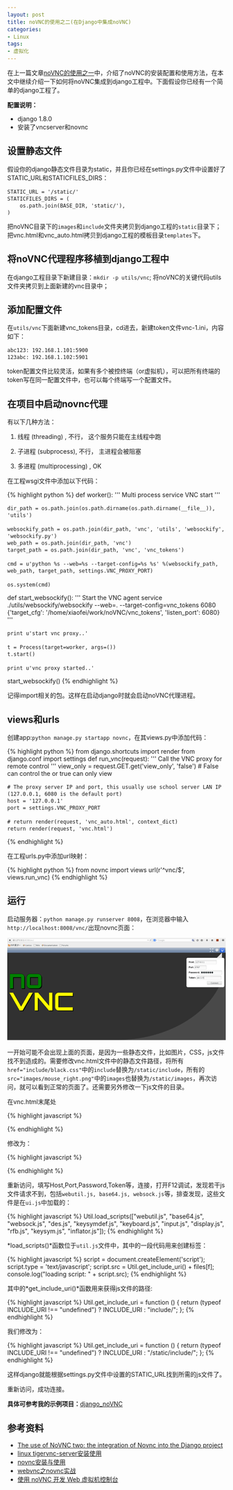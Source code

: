 ```yaml
---
layout: post
title: noVNC的使用之二(在Django中集成noVNC)
categories:
- Linux
tags:
- 虚拟化
---
```


在上一篇文章[noVNC的使用之一](http://vosamo.github.io/2016/07/noVNC%E7%9A%84%E4%BD%BF%E7%94%A8%E4%B9%8B%E4%B8%80/)中，介绍了noVNC的安装配置和使用方法，在本文中继续介绍一下如何将noVNC集成到django工程中。下面假设你已经有一个简单的django工程了。

**配置说明：**

- django 1.8.0
- 安装了vncserver和novnc

## 设置静态文件

假设你的django静态文件目录为static，并且你已经在settings.py文件中设置好了STATIC_URL和STATICFILES_DIRS：

```
STATIC_URL = '/static/'
STATICFILES_DIRS = (
    os.path.join(BASE_DIR, 'static/'),
)
```

把noVNC目录下的`images`和`include`文件夹拷贝到django工程的`static`目录下；把vnc.html和vnc_auto.html拷贝到django工程的模板目录`templates`下。

## 将noVNC代理程序移植到django工程中

在django工程目录下新建目录：`mkdir -p utils/vnc`;
将noVNC的关键代码utils文件夹拷贝到上面新建的vnc目录中；

## 添加配置文件

在`utils/vnc`下面新建vnc_tokens目录，cd进去，新建token文件vnc-1.ini，内容如下：

```
abc123: 192.168.1.101:5900
123abc: 192.168.1.102:5901
```

token配置文件比较灵活，如果有多个被控终端（or虚拟机），可以把所有终端的token写在同一配置文件中，也可以每个终端写一个配置文件。

## 在项目中启动novnc代理

有以下几种方法：

1. 线程 (threading) , 不行， 这个服务只能在主线程中跑 

2. 子进程 (subprocess), 不行， 主进程会被阻塞 

3. 多进程 (multiprocessing) , OK

在工程wsgi文件中添加以下代码：

{% highlight python %}
def worker():
    '''
        Multi process service VNC start
    '''

    dir_path = os.path.join(os.path.dirname(os.path.dirname(__file__)), 'utils')

    websockify_path = os.path.join(dir_path, 'vnc', 'utils', 'websockify', 'websockify.py')
    web_path = os.path.join(dir_path, 'vnc')
    target_path = os.path.join(dir_path, 'vnc', 'vnc_tokens')

    cmd = u'python %s --web=%s --target-config=%s %s' %(websockify_path, web_path, target_path, settings.VNC_PROXY_PORT)

    os.system(cmd)

def start_websockify():
    '''
        Start the VNC agent service
        ./utils/websockify/websockify --web=. --target-config=vnc_tokens 6080
        {'target_cfg': '/home/xiaofei/work/noVNC/vnc_tokens', 'listen_port': 6080}
    '''

    print u'start vnc proxy..'

    t = Process(target=worker, args=())
    t.start()

    print u'vnc proxy started..'

start_websockify()
{% endhighlight %}

记得import相关的包。这样在启动django时就会启动noVNC代理进程。

## views和urls

创建app:`python manage.py startapp novnc`，在其views.py中添加代码：

{% highlight python %}
from django.shortcuts import render
from django.conf import settings
def run_vnc(request):
    '''
        Call the VNC proxy for remote control
    '''
    view_only = request.GET.get('view_only', 'false') # False can control the or true can only view

    # The proxy server IP and port, this usually use school server LAN IP (127.0.0.1, 6080 is the default port)
    host = '127.0.0.1'
    port = settings.VNC_PROXY_PORT

    # return render(request, 'vnc_auto.html', context_dict)
    return render(request, 'vnc.html')
{% endhighlight %}

在工程urls.py中添加url映射：

{% highlight python %}
from novnc import views
url(r'^vnc/$', views.run_vnc)
{% endhighlight %}

## 运行

启动服务器：`python manage.py runserver 8008`，在浏览器中输入`http://localhost:8008/vnc/`出现novnc页面：

![](/img/novnc.png)

一开始可能不会出现上面的页面，是因为一些静态文件，比如图片，CSS，js文件找不到造成的。需要修改vnc.html文件中的静态文件路径，将所有`href="include/black.css"`中的`include`替换为`/static/include`，所有的`src="images/mouse_right.png"`中的`images`也替换为`/static/images`，再次访问，就可以看到正常的页面了。还需要另外修改一下js文件的目录。

在vnc.html末尾处

{% highlight javascript %}
<script src="include/util.js"></script>
<script src="include/ui.js"></script>
{% endhighlight %}

修改为：

{% highlight javascript %}
<script src="/static/include/util.js"></script>
<script src="/static/include/ui.js"></script>
{% endhighlight %}

重新访问，填写Host,Port,Password,Token等，连接，打开F12调试，发现若干js文件请求不到，包括`webutil.js, base64.js, websock.js`等，排查发现，这些文件是在`ui.js`中加载的：

{% highlight javascript %}
Util.load_scripts(["webutil.js", "base64.js", "websock.js", "des.js",
                       "keysymdef.js", "keyboard.js", "input.js", "display.js",
                       "rfb.js", "keysym.js", "inflator.js"]);
{% endhighlight %}

*load_scripts()*函数位于`util.js`文件中，其中的一段代码用来创建<script></script>标签：

{% highlight javascript %}
script = document.createElement('script');
        script.type = 'text/javascript';
        script.src = Util.get_include_uri() + files[f];
        console.log("loading script: " + script.src);
{% endhighlight %}

其中的*get_include_uri()*函数用来获得js文件的路径:

{% highlight javascript %}
Util.get_include_uri = function () {
    return (typeof INCLUDE_URI !== "undefined") ? INCLUDE_URI : "include/";
};
{% endhighlight %}

我们修改为：

{% highlight javascript %}
Util.get_include_uri = function () {
    return (typeof INCLUDE_URI !== "undefined") ? INCLUDE_URI : "/static/include/";
};
{% endhighlight %}

这样django就能根据settings.py文件中设置的STATIC_URL找到所需的js文件了。

重新访问，成功连接。

**具体可参考我的示例项目：**[django_noVNC](https://github.com/vosamo/django_noVNC)

## 参考资料

- [The use of NoVNC two: the integration of Novnc into the Django project](http://www.programering.com/a/MDN4YzNwATg.html)
- [linux tigervnc-server安装使用](http://blog.chinaunix.net/uid-21142030-id-3255389.html)
- [novnc安装与使用](http://blog.csdn.net/chao_beyond/article/details/24922397)
- [webvnc之novnc实战](http://blog.csdn.net/happyteafriends/article/details/41344751)
- [使用 noVNC 开发 Web 虚拟机控制台](http://www.tuicool.com/articles/m6z6Nn)
